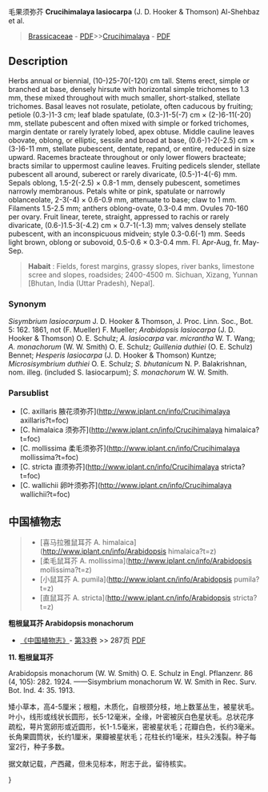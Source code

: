 毛果须弥芥 **Crucihimalaya lasiocarpa** (J. D. Hooker & Thomson) Al-Shehbaz et al.

> [Brassicaceae](http://www.iplant.cn/info/Brassicaceae?t=foc) - [PDF](http://www.iplant.cn/foc/pdf/Brassicaceae.pdf)>>[Crucihimalaya](http://www.iplant.cn/info/Crucihimalaya?t=foc) - [PDF](http://www.iplant.cn/foc/pdf/Crucihimalaya.pdf)

## Description

Herbs annual or biennial, (10-)25-70(-120) cm tall. Stems erect, simple or branched at base, densely hirsute with horizontal simple trichomes to 1.3 mm, these mixed throughout with much smaller, short-stalked, stellate trichomes. Basal leaves not rosulate, petiolate, often caducous by fruiting; petiole (0.3-)1-3 cm; leaf blade spatulate, (0.3-)1-5(-7) cm × (2-)6-11(-20) mm, stellate pubescent and often mixed with simple or forked trichomes, margin dentate or rarely lyrately lobed, apex obtuse. Middle cauline leaves obovate, oblong, or elliptic, sessile and broad at base, (0.6-)1-2(-2.5) cm × (3-)6-11 mm, stellate pubescent, dentate, repand, or entire, reduced in size upward. Racemes bracteate throughout or only lower flowers bracteate; bracts similar to uppermost cauline leaves. Fruiting pedicels slender, stellate pubescent all around, suberect or rarely divaricate, (0.5-)1-4(-6) mm. Sepals oblong, 1.5-2(-2.5) × 0.8-1 mm, densely pubescent, sometimes narrowly membranous. Petals white or pink, spatulate or narrowly oblanceolate, 2-3(-4) × 0.6-0.9 mm, attenuate to base; claw to 1 mm. Filaments 1.5-2.5 mm; anthers oblong-ovate, 0.3-0.4 mm. Ovules 70-160 per ovary. Fruit linear, terete, straight, appressed to rachis or rarely divaricate, (0.6-)1.5-3(-4.2) cm × 0.7-1(-1.3) mm; valves densely stellate pubescent, with an inconspicuous midvein; style 0.3-0.6(-1) mm. Seeds light brown, oblong or subovoid, 0.5-0.6 × 0.3-0.4 mm. Fl. Apr-Aug, fr. May-Sep.


> **Habait** : 
> Fields, forest margins, grassy slopes, river banks, limestone scree and slopes, roadsides; 2400-4500 m. Sichuan, Xizang, Yunnan [Bhutan, India (Uttar Pradesh), Nepal].

### Synonym
*Sisymbrium lasiocarpum* J. D. Hooker & Thomson, J. Proc. Linn. Soc., Bot. 5: 162. 1861, not (F. Mueller) F. Mueller; *Arabidopsis lasiocarpa* (J. D. Hooker & Thomson) O. E. Schulz; *A. lasiocarpa* var. *micrantha* W. T. Wang; *A. monachorum* (W. W. Smith) O. E. Schulz; *Guillenia duthiei* (O. E. Schulz) Bennet; *Hesperis lasiocarpa* (J. D. Hooker & Thomson) Kuntze; *Microsisymbrium duthiei* O. E. Schulz; *S. bhutanicum* N. P. Balakrishnan, nom. illeg. (included S. lasiocarpum); *S. monachorum* W. W. Smith.



### Parsublist

* [C.  axillaris  腋花须弥芥](http://www.iplant.cn/info/Crucihimalaya axillaris?t=foc)
* [C.  himalaica  须弥芥](http://www.iplant.cn/info/Crucihimalaya himalaica?t=foc)
* [C.  mollissima  柔毛须弥芥](http://www.iplant.cn/info/Crucihimalaya mollissima?t=foc)
* [C.  stricta  直须弥芥](http://www.iplant.cn/info/Crucihimalaya stricta?t=foc)
* [C.  wallichii  卵叶须弥芥](http://www.iplant.cn/info/Crucihimalaya wallichii?t=foc)


## 中国植物志

> * [喜马拉雅鼠耳芥  A.  himalaica](http://www.iplant.cn/info/Arabidopsis himalaica?t=z)
> * [柔毛鼠耳芥  A.  mollissima](http://www.iplant.cn/info/Arabidopsis mollissima?t=z)
> * [小鼠耳芥  A.  pumila](http://www.iplant.cn/info/Arabidopsis pumila?t=z)
> * [直鼠耳芥  A.  stricta](http://www.iplant.cn/info/Arabidopsis stricta?t=z)


**粗根鼠耳芥 Arabidopsis monachorum**

* [《中国植物志》](http://www.iplant.cn/frps)- [第33卷](http://www.iplant.cn/frps/vol/33) >> 287页 [PDF](http://www.iplant.cn/frps/pdf/33/287b.PDF)


**11. 粗根鼠耳芥**

Arabidopsis monachorum (W. W. Smith) O. E. Schulz in Engl. Pflanzenr. 86 (4, 105): 282. 1924. ——Sisymbrium monachorum W. W. Smith in Rec. Surv. Bot. Ind. 4: 35. 1913.

矮小草本，高4-5厘米；根粗，木质化，自根颈分枝，地上数茎丛生，被星状毛。叶小，线形或线状长圆形，长5-12毫米，全缘，叶密被灰白色星状毛。总状花序疏松，萼片宽卵形或近圆形，长1-1.5毫米，密被星状毛；花瓣白色，长约3毫米。长角果圆筒状，长约1厘米，果瓣被星状毛；花柱长约1毫米，柱头2浅裂。种子每室2行，种子多数。

据文献记载，产西藏，但未见标本，附志于此，留待核实。



}